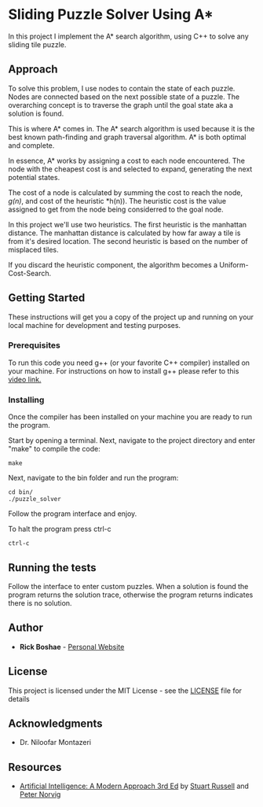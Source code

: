 # Sliding Puzzle Solver Using A*

In this project I implement the A* search algorithm, using C++ to solve any
sliding tile puzzle. 

## Approach

To solve this problem, I use nodes to contain the state of each puzzle. Nodes
are connected based on the next possible state of a puzzle. The overarching
concept is to traverse the graph until the goal state aka a solution is found.

This is where A* comes in. The A* search algorithm is used because it is the
best known path-finding and graph traversal algorithm. A* is both optimal and
complete. 

In essence, A* works by assigning a cost to each node encountered. The node
with the cheapest cost is and selected to expand, generating the next potential
states.

The cost of a node is calculated by summing the cost to reach the node, *g(n)*,
and cost of the heuristic *h(n)). The heuristic cost is the value assigned to
get from the node being considerred to the goal node. 

In this project we'll use two heuristics. The first heuristic is the
manhattan distance. The manhattan distance is calculated by how far away a tile
is from it's desired location. The second heuristic is based on the number of
misplaced tiles.

If you discard the heuristic component, the algorithm becomes a
Uniform-Cost-Search.

## Getting Started

These instructions will get you a copy of the project up and running on your 
local machine for development and testing purposes.

### Prerequisites

To run this code you need g++ (or your favorite C++ compiler) installed on your 
machine. For instructions on how to install g++ please refer to this 
[video link.](https://www.youtube.com/watch?v=8Ib7nwc33uA)

### Installing

Once the compiler has been installed on your machine you are ready to run the 
program.

Start by opening a terminal. Next, navigate to the project directory and enter 
"make" to compile the code:

```
make
```

Next, navigate to the bin folder and run the program:

```
cd bin/
./puzzle_solver
```

Follow the program interface and enjoy.

To halt the program press ctrl-c

```
ctrl-c
```
## Running the tests

Follow the interface to enter custom puzzles. When a solution is found the 
program returns the solution trace, otherwise the program returns indicates 
there is no solution.

## Author

* **Rick Boshae** - [Personal Website](https://rboshae.github.io)

## License

This project is licensed under the MIT License - see the [LICENSE](LICENSE) file 
for details

## Acknowledgments

* Dr. Niloofar Montazeri

## Resources

* [Artificial Intelligence: A Modern Approach 3rd Ed](http://aima.cs.berkeley.edu/) by [Stuart Russell](https://people.eecs.berkeley.edu/~russell/) and [Peter Norvig](http://www.norvig.com/)
